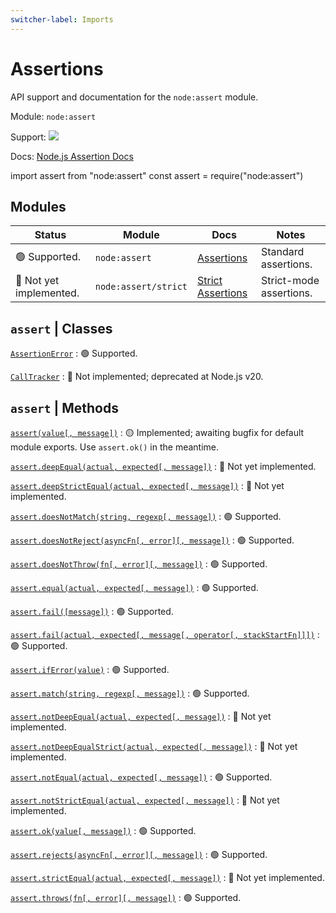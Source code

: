 ```yaml
---
switcher-label: Imports
---
```


# Assertions

API support and documentation for the `node:assert` module.

<tldr>
    <p>Module: <code>node:assert</code></p>
    <p>Support: <img style="inline" src="https://img.shields.io/badge/-beta-purple" /></p>
    <p>Docs: <a href="https://nodejs.org/api/assert.html">Node.js Assertion Docs</a></p>
</tldr>

<code-block lang="javascript" switcher-key="ESM">import assert from "node:assert"</code-block>
<code-block lang="javascript" switcher-key="CJS">const assert = require("node:assert")</code-block>

## Modules

| Status                  | Module               | Docs                                                                          | Notes                   |
|-------------------------|----------------------|-------------------------------------------------------------------------------|-------------------------|
| 🟢 Supported.           | `node:assert`        | [Assertions](https://nodejs.org/api/assert.html)                              | Standard assertions.    |
| 🔴 Not yet implemented. | `node:assert/strict` | [Strict Assertions](https://nodejs.org/api/assert.html#strict-assertion-mode) | Strict-mode assertions. |

## `assert` | Classes

[`AssertionError`](https://nodejs.org/api/assert.html#new-assertassertionerroroptions)
: 🟢 Supported.

[`CallTracker`](https://nodejs.org/api/assert.html#new-assertassertionerroroptions)
: 🔴 Not implemented; deprecated at Node.js v20.

## `assert` | Methods

[`assert(value[, message])`](https://nodejs.org/api/assert.html#assertvalue-message)
: 🟡 Implemented; awaiting bugfix for default module exports. Use `assert.ok()` in the meantime.

[`assert.deepEqual(actual, expected[, message])`](https://nodejs.org/api/assert.html#assertdeepequalactual-expected-message)
: 🔴 Not yet implemented.

[`assert.deepStrictEqual(actual, expected[, message])`](https://nodejs.org/api/assert.html#assertdeepstrictequalactual-expected-message)
: 🔴 Not yet implemented.

[`assert.doesNotMatch(string, regexp[, message])`](https://nodejs.org/api/assert.html#assertdoesnotmatchstring-regexp-message)
: 🟢 Supported.

[`assert.doesNotReject(asyncFn[, error][, message])`](https://nodejs.org/api/assert.html#assertdoesnotrejectasyncfn-error-message)
: 🟢 Supported.

[`assert.doesNotThrow(fn[, error][, message])`](https://nodejs.org/api/assert.html#assertdoesnotthrowfn-error-message)
: 🟢 Supported.

[`assert.equal(actual, expected[, message])`](https://nodejs.org/api/assert.html#assertequalactual-expected-message)
: 🟢 Supported.

[`assert.fail([message])`](https://nodejs.org/api/assert.html#assertfailmessage)
: 🟢 Supported.

[`assert.fail(actual, expected[, message[, operator[, stackStartFn]]])`](https://nodejs.org/api/assert.html#assertfailactual-expected-message-operator-stackstartfn)
: 🟢 Supported.

[`assert.ifError(value)`](https://nodejs.org/api/assert.html#assertiferrorvalue)
: 🟢 Supported.

[`assert.match(string, regexp[, message])`](https://nodejs.org/api/assert.html#assertmatchstring-regexp-message)
: 🟢 Supported.

[`assert.notDeepEqual(actual, expected[, message])`](https://nodejs.org/api/assert.html#assertnotdeepequalactual-expected-message)
: 🔴 Not yet implemented.

[`assert.notDeepEqualStrict(actual, expected[, message])`](https://nodejs.org/api/assert.html#assertnotdeepequalstrictactual-expected-message)
: 🔴 Not yet implemented.

[`assert.notEqual(actual, expected[, message])`](https://nodejs.org/api/assert.html#assertnotequalactual-expected-message)
: 🟢 Supported.

[`assert.notStrictEqual(actual, expected[, message])`](https://nodejs.org/api/assert.html#assertnotstrictequalactual-expected-message)
: 🔴 Not yet implemented.

[`assert.ok(value[, message])`](https://nodejs.org/api/assert.html#assertokvalue-message)
: 🟢 Supported.

[`assert.rejects(asyncFn[, error][, message])`](https://nodejs.org/api/assert.html#assertrejectsasyncfn-error-message)
: 🟢 Supported.

[`assert.strictEqual(actual, expected[, message])`](https://nodejs.org/api/assert.html#assertstrictequalactual-expected-message)
: 🔴 Not yet implemented.

[`assert.throws(fn[, error][, message])`](https://nodejs.org/api/assert.html#assertthrowsfn-error-message)
: 🟢 Supported.
